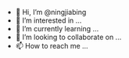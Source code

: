 - 👋 Hi, I’m @ningjiabing
- 👀 I’m interested in ...
- 🌱 I’m currently learning ...
- 💞️ I’m looking to collaborate on ...
- 📫 How to reach me ...

<!---
ningjiabing/ningjiabing is a ✨ special ✨ repository because its `README.md` (this file) appears on your GitHub profile.
You can click the Preview link to take a look at your changes.
--->

